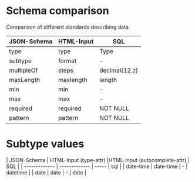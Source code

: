 # Schema comparison
Comparison of different standards describing data



| JSON-Schema        | HTML-Input           | SQL  |
| ------------- | ------------- | ----- |
| type          | type          | Type |
| subtype       | format          | - |
| multipleOf    | steps         | decimal(12,`2`) |
| maxLength     | maxlength     | length |
| min     | min     | - |
| max     | max     | - |
| required     | required     | NOT NULL |
| pattern     | pattern     | NOT NULL |


# Subtype values

| JSON-Schema        | HTML-Input (type-attr)           |HTML-Input (autocomplete-attr)           | SQL  |
| ------------- | ------------- | ----- | sql      |
| date-time     | date-time     | -     | datetime | 
| date          | date          | -     | date     |

